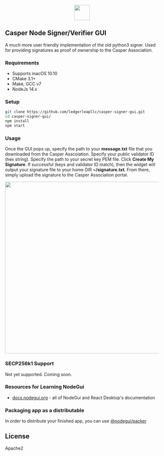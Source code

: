 <p align="center">
	<img src="https://ledgerleap.com/web/images/casper-signer-gui.png" width="50">
</p>

## Casper Node Signer/Verifier GUI

A much more user friendly implementation of the old python3 signer. Used for providing signatures as proof of ownership to the Casper Association.

### Requirements

* Supports macOS 10.10
* CMake 3.1+
* Make, GCC v7
* NodeJs 14.x

### Setup

```bash
git clone https://github.com/ledgerleapllc/casper-signer-gui.git
cd casper-signer-gui/
npm install
npm start
```

### Usage

Once the GUI pops up, specify the path to your **message.txt** file that you downloaded from the Casper Asscoiation. Specify your public validator ID (hex string). Specify the path to your secret key PEM file. Click **Create My Signature**. If successful (keys and validator ID match), then the widget will output your signature file to your home DIR **~/signature.txt**. From there, simply upload the signature to the Casper Association portal.

<p align="center">
	<img src="https://ledgerleap.com/web/images/casper-signer-gui-sample.png" width="560">
</p>

### SECP256k1 Support

Not yet supported. Coming soon.

### Resources for Learning NodeGui

- [docs.nodegui.org](https://nodegui.github.io/nodegui) - all of NodeGui and React Desktop's documentation

### Packaging app as a distributable

In order to distribute your finished app, you can use [@nodegui/packer](https://github.com/nodegui/packer)

## License

Apache2
